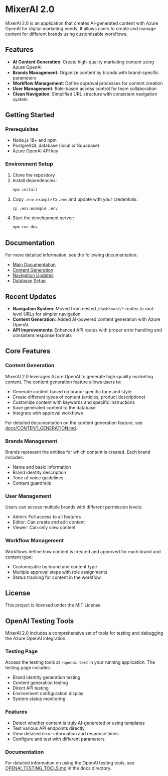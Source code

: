 # MixerAI 2.0

MixerAI 2.0 is an application that creates AI-generated content with Azure OpenAI for digital marketing needs. It allows users to create and manage content for different brands using customizable workflows.

## Features

- **AI Content Generation**: Create high-quality marketing content using Azure OpenAI
- **Brands Management**: Organize content by brands with brand-specific parameters
- **Workflow Management**: Define approval processes for content creation
- **User Management**: Role-based access control for team collaboration
- **Clean Navigation**: Simplified URL structure with consistent navigation system

## Getting Started

### Prerequisites

- Node.js 18+ and npm
- PostgreSQL database (local or Supabase)
- Azure OpenAI API key

### Environment Setup

1. Clone the repository
2. Install dependencies:
   ```bash
   npm install
   ```
3. Copy `.env.example` to `.env` and update with your credentials:
   ```bash
   cp .env.example .env
   ```
4. Start the development server:
   ```bash
   npm run dev
   ```

## Documentation

For more detailed information, see the following documentation:

- [Main Documentation](./docs/DOCUMENTATION.md)
- [Content Generation](./docs/CONTENT_GENERATION.md)
- [Navigation Updates](./docs/NAVIGATION_UPDATES.md)
- [Database Setup](./docs/DATABASE_SETUP.md)

## Recent Updates

- **Navigation System**: Moved from nested `/dashboard/*` routes to root-level URLs for simpler navigation
- **Content Generation**: Added AI-powered content generation with Azure OpenAI
- **API Improvements**: Enhanced API routes with proper error handling and consistent response formats

## Core Features

### Content Generation

MixerAI 2.0 leverages Azure OpenAI to generate high-quality marketing content. The content generation feature allows users to:

- Generate content based on brand-specific tone and style
- Create different types of content (articles, product descriptions)
- Customize content with keywords and specific instructions
- Save generated content to the database
- Integrate with approval workflows

For detailed documentation on the content generation feature, see [docs/CONTENT_GENERATION.md](docs/CONTENT_GENERATION.md).

### Brands Management

Brands represent the entities for which content is created. Each brand includes:
- Name and basic information
- Brand identity description
- Tone of voice guidelines
- Content guardrails

### User Management

Users can access multiple brands with different permission levels:
- Admin: Full access to all features
- Editor: Can create and edit content
- Viewer: Can only view content

### Workflow Management

Workflows define how content is created and approved for each brand and content type:
- Customizable by brand and content type
- Multiple approval steps with role assignments
- Status tracking for content in the workflow

## License

This project is licensed under the MIT License

## OpenAI Testing Tools

MixerAI 2.0 includes a comprehensive set of tools for testing and debugging the Azure OpenAI integration.

### Testing Page

Access the testing tools at `/openai-test` in your running application. The testing page includes:

- Brand identity generation testing
- Content generation testing
- Direct API testing
- Environment configuration display
- System status monitoring

### Features

- Detect whether content is truly AI-generated or using templates
- Test various API endpoints directly
- View detailed error information and response times
- Configure and test with different parameters

### Documentation

For detailed information on using the OpenAI testing tools, see [OPENAI_TESTING_TOOLS.md](docs/OPENAI_TESTING_TOOLS.md) in the docs directory. 